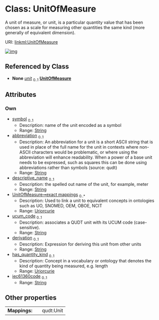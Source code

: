 
# Class: UnitOfMeasure


A unit of measure, or unit, is a particular quantity value that has been chosen as a scale for  measuring other quantities the same kind (more generally of equivalent dimension).

URI: [linkml:UnitOfMeasure](https://w3id.org/linkml/UnitOfMeasure)


[![img](https://yuml.me/diagram/nofunky;dir:TB/class/[TypeExpression]++-%20unit%200..1>[UnitOfMeasure&#124;symbol:string%20%3F;abbreviation:string%20%3F;descriptive_name:string%20%3F;exact_mappings:uriorcurie%20*;ucum_code:string%20%3F;derivation:string%20%3F;has_quantity_kind:uriorcurie%20%3F;iec61360code:string%20%3F],[SlotExpression]++-%20unit%200..1>[UnitOfMeasure],[PermissibleValue]++-%20unit%200..1>[UnitOfMeasure],[TypeExpression],[SlotExpression],[PermissibleValue])](https://yuml.me/diagram/nofunky;dir:TB/class/[TypeExpression]++-%20unit%200..1>[UnitOfMeasure&#124;symbol:string%20%3F;abbreviation:string%20%3F;descriptive_name:string%20%3F;exact_mappings:uriorcurie%20*;ucum_code:string%20%3F;derivation:string%20%3F;has_quantity_kind:uriorcurie%20%3F;iec61360code:string%20%3F],[SlotExpression]++-%20unit%200..1>[UnitOfMeasure],[PermissibleValue]++-%20unit%200..1>[UnitOfMeasure],[TypeExpression],[SlotExpression],[PermissibleValue])

## Referenced by Class

 *  **None** *[unit](unit.md)*  <sub>0..1</sub>  **[UnitOfMeasure](UnitOfMeasure.md)**

## Attributes


### Own

 * [symbol](symbol.md)  <sub>0..1</sub>
     * Description: name of the unit encoded as a symbol
     * Range: [String](types/String.md)
 * [abbreviation](abbreviation.md)  <sub>0..1</sub>
     * Description: An abbreviation for a unit is a short ASCII string that is used in place of the full name for the unit in  contexts where non-ASCII characters would be problematic, or where using the abbreviation will enhance  readability. When a power of a base unit needs to be expressed, such as squares this can be done using  abbreviations rather than symbols (source: qudt)
     * Range: [String](types/String.md)
 * [descriptive_name](descriptive_name.md)  <sub>0..1</sub>
     * Description: the spelled out name of the unit, for example, meter
     * Range: [String](types/String.md)
 * [UnitOfMeasure➞exact mappings](UnitOfMeasure_exact_mappings.md)  <sub>0..\*</sub>
     * Description: Used to link a unit to equivalent concepts in ontologies such as UO, SNOMED, OEM, OBOE, NCIT
     * Range: [Uriorcurie](types/Uriorcurie.md)
 * [ucum_code](ucum_code.md)  <sub>0..1</sub>
     * Description: associates a QUDT unit with its UCUM code (case-sensitive).
     * Range: [String](types/String.md)
 * [derivation](derivation.md)  <sub>0..1</sub>
     * Description: Expression for deriving this unit from other units
     * Range: [String](types/String.md)
 * [has_quantity_kind](has_quantity_kind.md)  <sub>0..1</sub>
     * Description: Concept in a vocabulary or ontology that denotes the kind of quantity being measured, e.g. length
     * Range: [Uriorcurie](types/Uriorcurie.md)
 * [iec61360code](iec61360code.md)  <sub>0..1</sub>
     * Range: [String](types/String.md)

## Other properties

|  |  |  |
| --- | --- | --- |
| **Mappings:** | | qudt:Unit |

